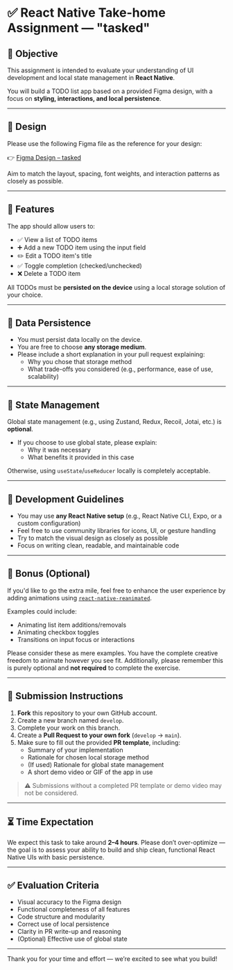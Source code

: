 # ✅ React Native Take-home Assignment — "tasked"

## 🧠 Objective

This assignment is intended to evaluate your understanding of UI development and local state management in **React Native**.

You will build a TODO list app based on a provided Figma design, with a focus on **styling, interactions, and local persistence**.

---

## 🎨 Design

Please use the following Figma file as the reference for your design:

👉 [Figma Design – tasked](https://www.figma.com/design/snheK7vmaMYoedBuBPACWo/tasked-%E2%80%94-the-to-do-list-app?node-id=0-1&p=f&m=dev)

Aim to match the layout, spacing, font weights, and interaction patterns as closely as possible.

---

## 🚧 Features

The app should allow users to:

- ✅ View a list of TODO items
- ➕ Add a new TODO item using the input field
- ✏️ Edit a TODO item's title
- ✅ Toggle completion (checked/unchecked)
- ❌ Delete a TODO item

All TODOs must be **persisted on the device** using a local storage solution of your choice.

---

## 💾 Data Persistence

- You must persist data locally on the device.
- You are free to choose **any storage medium**.
- Please include a short explanation in your pull request explaining:
  - Why you chose that storage method
  - What trade-offs you considered (e.g., performance, ease of use, scalability)

---

## 🧠 State Management

Global state management (e.g., using Zustand, Redux, Recoil, Jotai, etc.) is **optional**.

- If you choose to use global state, please explain:
  - Why it was necessary
  - What benefits it provided in this case

Otherwise, using `useState`/`useReducer` locally is completely acceptable.

---

## 📱 Development Guidelines

- You may use **any React Native setup** (e.g., React Native CLI, Expo, or a custom configuration)
- Feel free to use community libraries for icons, UI, or gesture handling
- Try to match the visual design as closely as possible
- Focus on writing clean, readable, and maintainable code

---

## 💫 Bonus (Optional)

If you'd like to go the extra mile, feel free to enhance the user experience by adding animations using [`react-native-reanimated`](https://docs.swmansion.com/react-native-reanimated/).

Examples could include:
- Animating list item additions/removals
- Animating checkbox toggles
- Transitions on input focus or interactions

Please consider these as mere examples. You have the complete creative freedom to animate however you see fit. Additionally, please remember this is purely optional and **not required** to complete the exercise.

---

## 🧾 Submission Instructions

1. **Fork** this repository to your own GitHub account.
2. Create a new branch named `develop`.
3. Complete your work on this branch.
4. Create a **Pull Request to your own fork** (`develop` → `main`).
5. Make sure to fill out the provided **PR template**, including:
   - Summary of your implementation
   - Rationale for chosen local storage method
   - (If used) Rationale for global state management
   - A short demo video or GIF of the app in use

> ⚠️ Submissions without a completed PR template or demo video may not be considered.

---

## ⏳ Time Expectation

We expect this task to take around **2–4 hours**. Please don’t over-optimize — the goal is to assess your ability to build and ship clean, functional React Native UIs with basic persistence.

---

## ✅ Evaluation Criteria

- Visual accuracy to the Figma design
- Functional completeness of all features
- Code structure and modularity
- Correct use of local persistence
- Clarity in PR write-up and reasoning
- (Optional) Effective use of global state

---

Thank you for your time and effort — we’re excited to see what you build!
